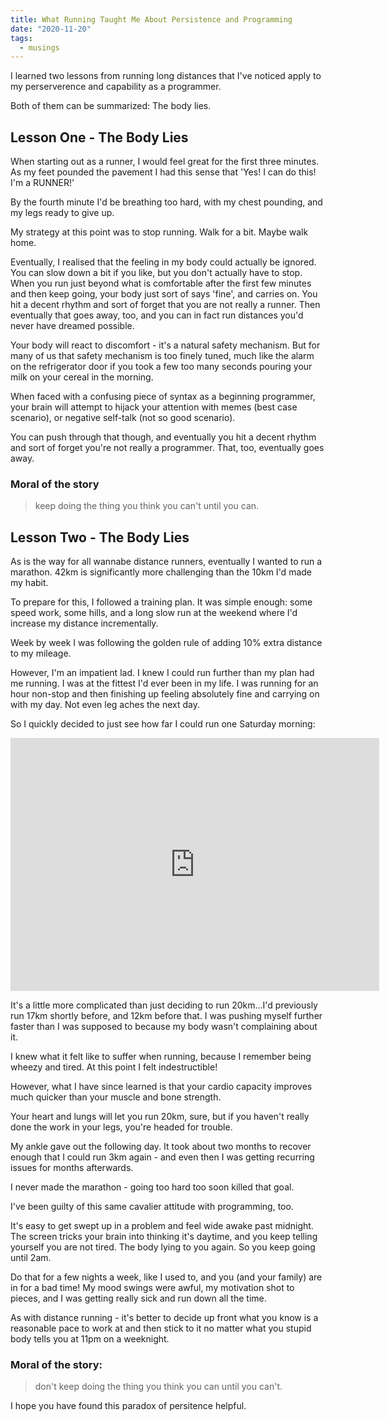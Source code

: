 ```yaml
---
title: What Running Taught Me About Persistence and Programming
date: "2020-11-20"
tags:
  - musings
---
```


I learned two lessons from running long distances that I've noticed apply to my perserverence and capability as a programmer.

Both of them can be summarized: The body lies.

## Lesson One - The Body Lies

When starting out as a runner, I would feel great for the first three minutes. As my feet pounded the pavement I had this sense that 'Yes! I can do this! I'm a RUNNER!'

By the fourth minute I'd be breathing too hard, with my chest pounding, and my legs ready to give up.

My strategy at this point was to stop running. Walk for a bit. Maybe walk home.

Eventually, I realised that the feeling in my body could actually be ignored. You can slow down a bit if you like, but you don't actually have to stop. When you run just beyond what is comfortable after the first few minutes and then keep going, your body just sort of says 'fine', and carries on. You hit a decent rhythm and sort of forget that you are not really a runner. Then eventually that goes away, too, and you can in fact run distances you'd never have dreamed possible.

Your body will react to discomfort - it's a natural safety mechanism. But for many of us that safety mechanism is too finely tuned, much like the alarm on the refrigerator door if you took a few too many seconds pouring your milk on your cereal in the morning.

When faced with a confusing piece of syntax as a beginning programmer, your brain will attempt to hijack your attention with memes (best case scenario), or negative self-talk (not so good scenario).

You can push through that though, and eventually you hit a decent rhythm and sort of forget you're not really a programmer. That, too, eventually goes away.

### Moral of the story

> keep doing the thing you think you can't until you can.

## Lesson Two - The Body Lies

As is the way for all wannabe distance runners, eventually I wanted to run a marathon. 42km is significantly more challenging than the 10km I'd made my habit.

To prepare for this, I followed a training plan. It was simple enough: some speed work, some hills, and a long slow run at the weekend where I'd increase my distance incrementally.

Week by week I was following the golden rule of adding 10% extra distance to my mileage.

However, I'm an impatient lad. I knew I could run further than my plan had me running. I was at the fittest I'd ever been in my life. I was running for an hour non-stop and then finishing up feeling absolutely fine and carrying on with my day. Not even leg aches the next day.

So I quickly decided to just see how far I could run one Saturday morning:

<iframe height='405' width='590' frameborder='0' allowtransparency='true' scrolling='no' src='https://www.strava.com/activities/4241338031/embed/752cf76d9fe8e1b816f14770e970a44816eb5f28'></iframe>

It's a little more complicated than just deciding to run 20km...I'd previously run 17km shortly before, and 12km before that. I was pushing myself further faster than I was supposed to because my body wasn't complaining about it.

I knew what it felt like to suffer when running, because I remember being wheezy and tired. At this point I felt indestructible!

However, what I have since learned is that your cardio capacity improves much quicker than your muscle and bone strength.

Your heart and lungs will let you run 20km, sure, but if you haven't really done the work in your legs, you're headed for trouble.

My ankle gave out the following day. It took about two months to recover enough that I could run 3km again - and even then I was getting recurring issues for months afterwards.

I never made the marathon - going too hard too soon killed that goal.

I've been guilty of this same cavalier attitude with programming, too.

It's easy to get swept up in a problem and feel wide awake past midnight. The screen tricks your brain into thinking it's daytime, and you keep telling yourself you are not tired. The body lying to you again. So you keep going until 2am.

Do that for a few nights a week, like I used to, and you (and your family) are in for a bad time! My mood swings were awful, my motivation shot to pieces, and I was getting really sick and run down all the time.

As with distance running - it's better to decide up front what you know is a reasonable pace to work at and then stick to it no matter what you stupid body tells you at 11pm on a weeknight.

### Moral of the story:

> don't keep doing the thing you think you can until you can't.

I hope you have found this paradox of persitence helpful.
